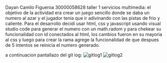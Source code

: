 Dayan Camilo Figueroa 30000058628
taller 1 servicios multimedia: el objetivo de la actividad era crear un juego sencillo donde se daba un numero al azar y el jugador tenia que ir adivinando con las pistas de frio y caliente. Para el desarrollo decidi usar html, css y javascript usando visual studio code
para generar el numero con un math.radom y para chekear su funcionalidad con id conectados al html, los cambios fueron en su mayoria al css y luego para crear la rama agrege la funcionalidad de que despues de 5 intentos se reinicia el numero generado.

a continuacion pantallazo del git log:
![gitlog1](https://github.com/user-attachments/assets/def2e882-84b8-4122-b569-3b50dce15fee)
![gitlog2](https://github.com/user-attachments/assets/91eaf22c-72e8-4e28-8702-e00682807c6d)
